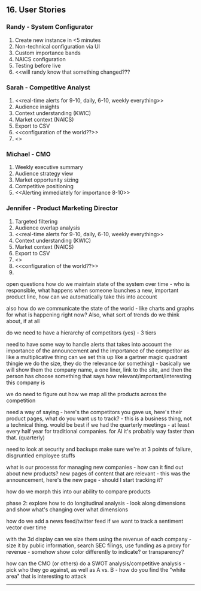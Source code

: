 ## 16. User Stories

### Randy - System Configurator
1. Create new instance in <5 minutes
2. Non-technical configuration via UI
3. Custom importance bands
4. NAICS configuration
5. Testing before live
6. <<will randy know that something changed???

### Sarah - Competitive Analyst
1. <<real-time alerts for 9-10, daily, 6-10, weekly everything>>
2. Audience insights
3. Context understanding (KWIC)
4. Market context (NAICS)
5. Export to CSV
6. <<configuration of the world??>>
7. <<Responsible for custom reports for the CMO>>

### Michael - CMO
1. Weekly executive summary
2. Audience strategy view
3. Market opportunity sizing
4. Competitive positioning
5. <<Alerting immediately for importance 8-10>>

### Jennifer - Product Marketing Director
1. Targeted filtering
2. Audience overlap analysis
3.  <<real-time alerts for 9-10, daily, 6-10, weekly everything>>
3. Context understanding (KWIC)
4. Market context (NAICS)
5. Export to CSV
6. <<needs a special instance of just her stuff>>
7. <<configuration of the world??>>
8. 

open questions
 how do we maintain state of the system over time - who is responsible, what happens when someone launches a new, important product line, how can we automatically take this into account 

 also how do we communicate the state of the world - like charts and graphs for what is happening right now?  Also, what sort of trends do we think about, if at all

 do we need to have a hierarchy of competitors (yes) - 3 tiers

 need to have some way to handle alerts that takes into account the importance of the announcement and the importance of the competitor as like a multiplicative thing
    can we set this up like a gartner magic quadrant thingie
    we do the size, they do the relevance (or something) - basically we will show them the company name, a one liner, link to the site, and then the person has choose something that says how relevant/important/interesting this company is

  we do need to figure out how we map all the products across the competition

 need a way of saying - here's the competitors you gave us, here's their product pages, what do you want us to track? - this is a business thing, not a technical thing.  would be best if we had the quarterly meetings - at least every half year for traditional companies.  for AI it's probably way faster than that. (quarterly)

 need to look at security and backups make sure we're at 3 points of failure, disgruntled employee stuffs

what is our processs for managing new companies - how can it find out about new products? new pages of content that are relevant - this was the announcement, here's the new page - should I start tracking it?

how do we morph this into our ability to compare products 

phase 2: explore how to do longitudinal analysis - look along dimensions and show what's changing over what dimensions

how do we add a news feed/twitter feed if we want to track a sentiment vector over time

with the 3d display can we size them using the revenue of each company - size it by public information, search SEC filings, use funding as a proxy for revenue - somehow show color differently to indicate?  or transparency?

 how can the CMO (or others) do a SWOT analysis/competitive analysis - pick who they go against, as well as A vs. B  - how do you find the "white area" that is interesting to attack

 
 
---

